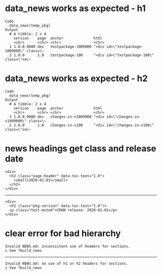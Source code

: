 # data_news works as expected - h1

    Code
      data_news(temp_pkg)
    Output
      # A tibble: 2 x 4
        version    page  anchor              html                                     
        <chr>      <chr> <chr>               <chr>                                    
      1 1.0.0.9000 dev   testpackage-1009000 "<div id=\"testpackage-1009000\" class=\~
      2 1.0.0      1.0   testpackage-100     "<div id=\"testpackage-100\" class=\"sec~

# data_news works as expected - h2

    Code
      data_news(temp_pkg)
    Output
      # A tibble: 2 x 4
        version    page  anchor              html                                     
        <chr>      <chr> <chr>               <chr>                                    
      1 1.0.0.9000 dev   changes-in-v1009000 "<div id=\"changes-in-v1009000\" class=\~
      2 1.0.0      1.0   changes-in-v100     "<div id=\"changes-in-v100\" class=\"sec~

# news headings get class and release date

    <div>
      <h2 class="page-header" data-toc-text="1.0">
        <small>2020-01-01</small>
      </h2>
    </div>

---

    <div>
      <h2 class="pkg-version" data-toc-text="1.0"/>
      <p class="text-muted">CRAN release: 2020-01-01</p>
    </div>

# clear error for bad hierarchy

    Invalid NEWS.md: inconsistent use of headers for sections.
    i See ?build_news

---

    Invalid NEWS.md: no use of h1 or h2 headers for sections.
    i See ?build_news

